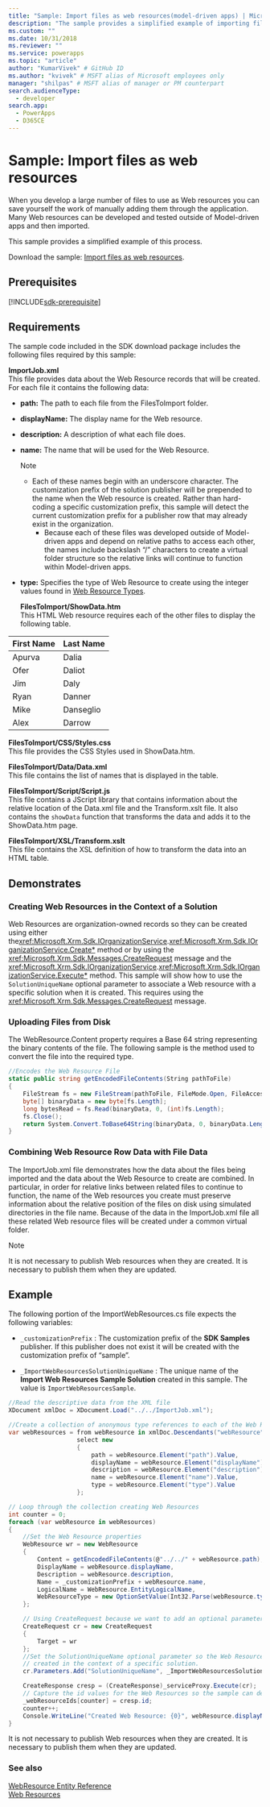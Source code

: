 ```yaml
---
title: "Sample: Import files as web resources(model-driven apps) | Microsoft Docs" # Intent and product brand in a unique string of 43-59 chars including spaces
description: "The sample provides a simplified example of importing files as web resources." # 115-145 characters including spaces. This abstract displays in the search result.
ms.custom: ""
ms.date: 10/31/2018
ms.reviewer: ""
ms.service: powerapps
ms.topic: "article"
author: "KumarVivek" # GitHub ID
ms.author: "kvivek" # MSFT alias of Microsoft employees only
manager: "shilpas" # MSFT alias of manager or PM counterpart
search.audienceType: 
  - developer
search.app: 
  - PowerApps
  - D365CE
---
```

# Sample: Import files as web resources

When you develop a large number of files to use as Web resources you can save yourself the work of manually adding them through the application. Many Web resources can be developed and tested outside of Model-driven apps and then imported.  
  
 This sample provides a simplified example of this process.  
 
 Download the sample: [Import files as web resources](https://github.com/Microsoft/PowerApps-Samples/tree/master/cds/orgsvc/C%23/ImportWebResources). 

## Prerequisites
[!INCLUDE[sdk-prerequisite](../../includes/sdk-prerequisite.md)]
  
## Requirements  


<!-- TODO: This should be written so that the connection helper code is not required. [!INCLUDE[sdk_SeeConnectionHelper](../../includes/sdk-seeconnectionhelper.md)] -->
  
 The sample code included in the SDK download package includes the following files required by this sample:  
  
 **ImportJob.xml**  
 This file provides data about the Web Resource records that will be created. For each file it contains the following data:  
  
- **path:** The path to each file from the FilesToImport folder.  
  
- **displayName:** The display name for the Web resource.  
  
- **description:** A description of what each file does.  
  
- **name:** The name that will be used for the Web Resource.  
  
  > [!NOTE]
  > - Each of these names begin with an underscore character. The customization prefix of the solution publisher will be prepended to the name when the Web resource is created. Rather than hard-coding a specific customization prefix, this sample will detect the current customization prefix for a publisher row that may already exist in the organization.  
  >   - Because each of these files was developed outside of Model-driven apps and depend on relative paths to access each other, the names include backslash “/” characters to create a virtual folder structure so the relative links will continue to function within Model-driven apps.  
  
- **type:** Specifies the type of Web Resource to create using the integer values found in [Web Resource Types](web-resources.md#BKMK_WebResourceTypes).
  
  **FilesToImport/ShowData.htm**  
  This HTML Web resource requires each of the other files to display the following table.  

|First Name|Last Name|
|-|-|
|Apurva|Dalia|  
|Ofer|Daliot|  
|Jim|Daly|  
|Ryan|Danner|  
|Mike|Danseglio|  
|Alex|Darrow|  
  
 **FilesToImport/CSS/Styles.css**  
 This file provides the CSS Styles used in ShowData.htm.  
  
 **FilesToImport/Data/Data.xml**  
 This file contains the list of names that is displayed in the table.  
  
 **FilesToImport/Script/Script.js**  
 This file contains a JScript library that contains information about the relative location of the Data.xml file and the Transform.xslt file. It also contains the `showData` function that transforms the data and adds it to the ShowData.htm page.  
  
 **FilesToImport/XSL/Transform.xslt**  
 This file contains the XSL definition of how to transform the data into an HTML table.  
  
## Demonstrates  
  
### Creating Web Resources in the Context of a Solution  

Web Resources are organization-owned records so they can be created using either the<xref:Microsoft.Xrm.Sdk.IOrganizationService>.<xref:Microsoft.Xrm.Sdk.IOrganizationService.Create*> method or by using the <xref:Microsoft.Xrm.Sdk.Messages.CreateRequest> message and the <xref:Microsoft.Xrm.Sdk.IOrganizationService>.<xref:Microsoft.Xrm.Sdk.IOrganizationService.Execute*> method. This sample will show how to use the `SolutionUniqueName` optional parameter to associate a Web resource with a specific solution when it is created. This requires using the <xref:Microsoft.Xrm.Sdk.Messages.CreateRequest> message.  
  
### Uploading Files from Disk  
 The WebResource.Content property requires a Base 64 string representing the binary contents of the file. The following sample is the method used to convert the file into the required type.  
  
```C#
//Encodes the Web Resource File
static public string getEncodedFileContents(String pathToFile)
{
    FileStream fs = new FileStream(pathToFile, FileMode.Open, FileAccess.Read);
    byte[] binaryData = new byte[fs.Length];
    long bytesRead = fs.Read(binaryData, 0, (int)fs.Length);
    fs.Close();
    return System.Convert.ToBase64String(binaryData, 0, binaryData.Length);
}
```
  
### Combining Web Resource Row Data with File Data  
 The ImportJob.xml file demonstrates how the data about the files being imported and the data about the Web Resource to create are combined. In particular, in order for relative links between related files to continue to function, the name of the Web resources you create must preserve information about the relative position of the files on disk using simulated directories in the file name. Because of the data in the ImportJob.xml file all these related Web resource files will be created under a common virtual folder.  
  
> [!NOTE]
>  It is not necessary to publish Web resources when they are created. It is necessary to publish them when they are updated.  
  
## Example  
 The following portion of the ImportWebResources.cs file expects the following variables:  
  
- `_customizationPrefix` : The customization prefix of the **SDK Samples** publisher. If this publisher does not exist it will be created with the customization prefix of “sample”.  
  
- `_ImportWebResourcesSolutionUniqueName` : The unique name of the **Import Web Resources Sample Solution** created in this sample. The value is `ImportWebResourcesSample`.  
  
```C#
//Read the descriptive data from the XML file
XDocument xmlDoc = XDocument.Load("../../ImportJob.xml");

//Create a collection of anonymous type references to each of the Web Resources
var webResources = from webResource in xmlDoc.Descendants("webResource")
                   select new
                   {
                       path = webResource.Element("path").Value,
                       displayName = webResource.Element("displayName").Value,
                       description = webResource.Element("description").Value,
                       name = webResource.Element("name").Value,
                       type = webResource.Element("type").Value
                   };

// Loop through the collection creating Web Resources
int counter = 0;
foreach (var webResource in webResources)
{
    //Set the Web Resource properties
    WebResource wr = new WebResource
    {
        Content = getEncodedFileContents(@"../../" + webResource.path),
        DisplayName = webResource.displayName,
        Description = webResource.description,
        Name = _customizationPrefix + webResource.name,
        LogicalName = WebResource.EntityLogicalName,
        WebResourceType = new OptionSetValue(Int32.Parse(webResource.type))
    };

    // Using CreateRequest because we want to add an optional parameter
    CreateRequest cr = new CreateRequest
    {
        Target = wr
    };
    //Set the SolutionUniqueName optional parameter so the Web Resources will be
    // created in the context of a specific solution.
    cr.Parameters.Add("SolutionUniqueName", _ImportWebResourcesSolutionUniqueName);

    CreateResponse cresp = (CreateResponse)_serviceProxy.Execute(cr);
    // Capture the id values for the Web Resources so the sample can delete them.
    _webResourceIds[counter] = cresp.id;
    counter++;
    Console.WriteLine("Created Web Resource: {0}", webResource.displayName);
}
```
  
  It is not necessary to publish Web resources when they are created. It is necessary to publish them when they are updated.  
  
### See also  
 [WebResource Entity Reference](../common-data-service/reference/entities/webresource.md)<br/>
 [Web Resources](web-resources.md)
